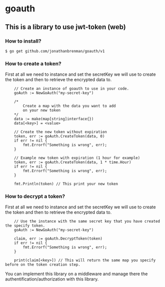 # goauth
## This is a library to use jwt-token (web)

### How to install?
```
$ go get github.com/jonathanbrenman/goauth/v1
```

### How to create a token?
First at all we need to instance and set the secretKey we will use to create the token and then to retrieve the encrypted data to.

```
    // Create an instance of goauth to use in your code.
    goAuth := NewGoAuth("my-secret-key")
    
    /* 
        Create a map with the data you want to add 
        on your new token
    */
    data := make(map[string]interface{})
    data[<key>] = <value>
    
    // Create the new token without expiration
    token, err := goAuth.CreateToken(data, 0)
    if err != nil {
        fmt.Errorf("Something is wrong", err);
    }

    // Example new token with expiration (1 hour for example)
    token, err := goAuth.CreateToken(data, 1 * time.Hour)
    if err != nil {
        fmt.Errorf("Something is wrong", err);
    }
    
    fmt.Println(token) // This print your new token
```

### How to decrypt a token?
First at all we need to instance and set the secretKey we will use to create the token and then to retrieve the encrypted data to.

```
    // Use the instance with the same secret key that you have created the specify token.
    goAuth := NewGoAuth("my-secret-key")
    
    claim, err := goAuth.DecryptToken(token)
    if err != nil {
        fmt.Errorf("Something is wrong", err);
    }

    print(claim[<key>]) // This will return the same map you specify before on the token creation step.
```

You can implement this library on a middleware and manage there the authentification/authorization with this library.
